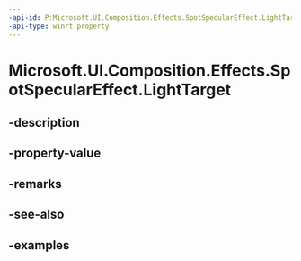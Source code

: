 ```yaml
---
-api-id: P:Microsoft.UI.Composition.Effects.SpotSpecularEffect.LightTarget
-api-type: winrt property
---
```


<!-- Property syntax.
public Vector3 LightTarget { get;  set; }
-->

# Microsoft.UI.Composition.Effects.SpotSpecularEffect.LightTarget

## -description

## -property-value

## -remarks

## -see-also

## -examples

